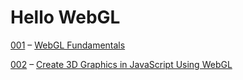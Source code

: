 # Hello WebGL

[001](https://github.com/device25/hello-webgl/tree/master/001-webgl-fundamentals) – [WebGL Fundamentals](https://webglfundamentals.org/webgl/lessons/webgl-fundamentals.html)

[002](https://github.com/device25/hello-webgl/tree/master/002-egghead-course) – [Create 3D Graphics in JavaScript Using WebGL](https://egghead.io/lessons/webgl-setting-up-webgl)
